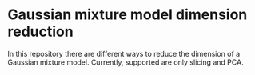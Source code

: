 # Gaussian mixture model dimension reduction

In this repository there are different ways to reduce the dimension of a Gaussian mixture model. 
Currently, supported are only slicing and PCA.

